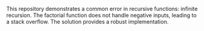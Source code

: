 This repository demonstrates a common error in recursive functions: infinite recursion. The factorial function does not handle negative inputs, leading to a stack overflow. The solution provides a robust implementation.